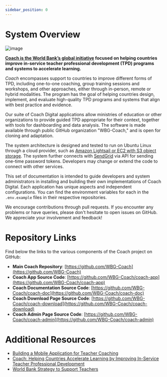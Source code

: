 ```yaml
---
sidebar_position: 0
---
```


# System Overview

![image](https://github.com/WBG-Coach/coach-doc/assets/13595853/c7e4166d-42ea-4c60-9609-f53d8a8d62ec)

**[Coach is the World Bank’s global initiative](https://www.worldbank.org/en/topic/teachers/brief/coach-helping-countries-accelerate-learning-by-improving-in-service-teacher-professional-development) focused on helping countries improve in-service teacher professional development (TPD) programs and systems to accelerate learning.**

*Coach* encompasses support to countries to improve different forms of TPD, including one-to-one coaching, group training sessions and workshops, and other approaches, either through in-person, remote or hybrid modalities. The program has the goal of helping countries design, implement, and evaluate high-quality TPD programs and systems that align with best practice and evidence.

Our suite of Coach Digital applications allow ministries of education or other organizations to provide guided TPD appropriate for their context, together with tools for dashboarding and data analysis. The software is made available through public GitHub organization "WBG-Coach," and is open for cloning and adaptation.

The system architecture is designed and tested to run on Ubuntu Linux through a cloud provider, such as [Amazon Lightsail or EC2 with S3 object storage](https://aws.amazon.com). The system further connects with [SendGrid](https://sendgrid.com) via API for sending one-time password tokens. Developers may change or extend the code to connect with other services.

This set of documentation is intended to guide developers and system administrators in installing and building their own implementations of Coach Digital. Each application has unique aspects and independent configurations. You can find the environment variables for each in the `.env.example` files in their respective repositories.

We encourage contributions through pull requests. If you encounter any problems or have queries, please don't hesitate to open issues on GitHub. We appreciate your involvement and feedback!

# Repository Links

Find below the links to the various components of the Coach project on GitHub:

- **Main Coach Repository**: [https://github.com/WBG-Coach](https://github.com/WBG-Coach)
- **Coach App Source Code**: [https://github.com/WBG-Coach/coach-app](https://github.com/WBG-Coach/coach-app)
- **Coach Documentation Source Code**: [https://github.com/WBG-Coach/coach-doc](https://github.com/WBG-Coach/coach-doc)
- **Coach Download Page Source Code**: [https://github.com/WBG-Coach/coach-download](https://github.com/WBG-Coach/coach-download)
- **Coach Admin Page Source Code**: [https://github.com/WBG-Coach/coach-admin](https://github.com/WBG-Coach/coach-admin)

# Additional Resources

- [Building a Mobile Application for Teacher Coaching](https://thedocs.worldbank.org/en/doc/2df31ff42d8922d9c52b01f946867f67-0140022024/original/MOBILE-application-how-to-note.pdf)
- [Coach: Helping Countries Accelerate Learning by Improving In-Service Teacher Professional Development](https://www.worldbank.org/en/topic/teachers/brief/coach-helping-countries-accelerate-learning-by-improving-in-service-teacher-professional-development)
- [World Bank Strategy to Support Teachers](https://blogs.worldbank.org/education/realizing-promise-effective-teachers-every-child-global-platform-successful-teachers)

